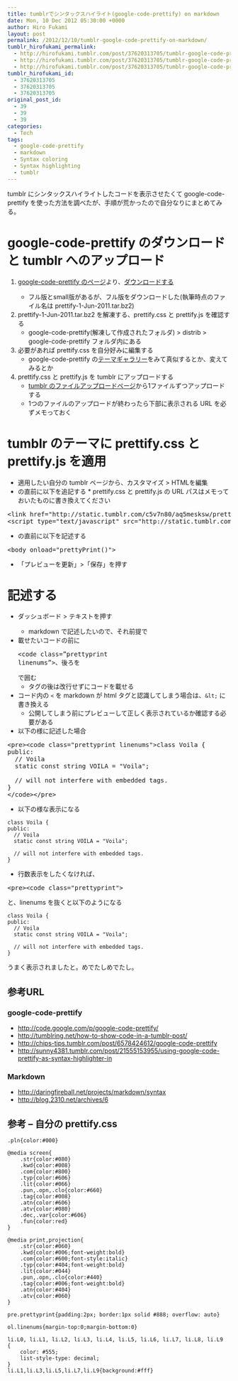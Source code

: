 ```yaml
---
title: tumblrでシンタックスハイライト(google-code-prettify) on markdown
date: Mon, 10 Dec 2012 05:30:00 +0000
author: Hiro Fukami
layout: post
permalink: /2012/12/10/tumblr-google-code-prettify-on-markdown/
tumblr_hirofukami_permalink:
  - http://hirofukami.tumblr.com/post/37620313705/tumblr-google-code-prettify-on-markdown
  - http://hirofukami.tumblr.com/post/37620313705/tumblr-google-code-prettify-on-markdown
  - http://hirofukami.tumblr.com/post/37620313705/tumblr-google-code-prettify-on-markdown
tumblr_hirofukami_id:
  - 37620313705
  - 37620313705
  - 37620313705
original_post_id:
  - 39
  - 39
  - 39
categories:
  - Tech
tags:
  - google-code-prettify
  - markdown
  - Syntax coloring
  - Syntax highlighting
  - tumblr
---
```

tumblr にシンタックスハイライトしたコードを表示させたくて google-code-prettify を使った方法を調べたが、手順が荒かったので自分なりにまとめてみる。

<!-- more -->

# google-code-prettify のダウンロードと tumblr へのアップロード

1.  <a href="http://code.google.com/p/google-code-prettify/" target="_blank">google-code-prettify のページ</a>より、<a href="http://code.google.com/p/google-code-prettify/downloads/list" target="_blank">ダウンロードする</a></p> 
    *   フル版とsmall版があるが、フル版をダウンロードした(執筆時点のファイル名は prettify-1-Jun-2011.tar.bz2)
2.  prettify-1-Jun-2011.tar.bz2 を解凍する、prettify.css と prettify.js を確認する 
    *   google-code-prettify(解凍して作成されたフォルダ) > distrib > google-code-prettify フォルダ内にある
3.  必要があれば prettify.css を自分好みに編集する 
    *   google-code-prettify の<a href="http://google-code-prettify.googlecode.com/svn/trunk/styles/index.html" target="_blank">テーマギャラリー</a>をみて真似するとか、変えてみるとか
4.  prettify.css と prettify.js を tumblr にアップロードする 
    *   <a href="http://www.tumblr.com/themes/upload_static_file" target="_blank">tumblr のファイルアップロードページ</a>から1ファイルずつアップロードする
    *   1つのファイルのアップロードが終わったら下部に表示される URL を必ずメモっておく

# tumblr のテーマに prettify.css と prettify.js を適用

*   適用したい自分の tumblr ページから、カスタマイズ > HTMLを編集
*   </head> の直前に以下を追記する 
    *   prettify.css と prettify.js の URL パスはメモっておいたものに書き換えてください

<pre>&lt;link href="http://static.tumblr.com/c5v7n80/aq5mesksw/prettify.css" type="text/css" rel="stylesheet" /&gt;
&lt;script type="text/javascript" src="http://static.tumblr.com/c5v7n80/GOPmesh3s/prettify.js"&gt;</pre>

*   </body> の直前に以下を記述する

<pre>&lt;body onload="prettyPrint()"&gt;</pre>

*   「プレビューを更新」>「保存」を押す

# 記述する

*   ダッシュボード > テキストを押す</p> 
    *   markdown で記述したいので、それ前提で
*   載せたいコードの前に <pre><code class=&#8221;prettyprint linenums&#8221;>、後ろを </code></pre>で囲む 
    *   タグの後は改行せずにコードを載せる
*   コード内の `<` を markdown が html タグと認識してしまう場合は、`&lt;` に書き換える 
    *   公開してしまう前にプレビューして正しく表示されているか確認する必要がある
*   以下の様に記述した場合

<pre>&lt;pre&gt;&lt;code class="prettyprint linenums"&gt;class Voila {
public:
  // Voila
  static const string VOILA = "Voila";

  // will not interfere with embedded tags.
}
&lt;/code&gt;&lt;/pre&gt;
</pre>

*   以下の様な表示になる

<pre><code class="prettyprint linenums">class Voila {
public:
  // Voila
  static const string VOILA = "Voila";

  // will not interfere with embedded tags.
}
</code></pre>

*   行数表示をしたくなければ、

<pre>&lt;pre&gt;&lt;code class="prettyprint"&gt;</pre>

と、linenums を抜くと以下のようになる

<pre><code class="prettyprint">class Voila {
public:
  // Voila
  static const string VOILA = "Voila";

  // will not interfere with embedded tags.
}
</code></pre>

うまく表示されましたと。めでたしめでたし。

## 参考URL

### google-code-prettify

*   <a href="http://code.google.com/p/google-code-prettify/" target="_blank">http://code.google.com/p/google-code-prettify/</a>
*   <a href="http://tumblring.net/how-to-show-code-in-a-tumblr-post/" target="_blank">http://tumblring.net/how-to-show-code-in-a-tumblr-post/</a>
*   <a href="http://chips-tips.tumblr.com/post/6578424612/google-code-prettify" target="_blank">http://chips-tips.tumblr.com/post/6578424612/google-code-prettify</a>
*   <a href="http://sunny4381.tumblr.com/post/21555153955/using-google-code-prettify-as-syntax-highlighter-in" target="_blank">http://sunny4381.tumblr.com/post/21555153955/using-google-code-prettify-as-syntax-highlighter-in</a>

### Markdown

*   <a href="http://daringfireball.net/projects/markdown/syntax" target="_blank">http://daringfireball.net/projects/markdown/syntax</a>
*   <a href="http://blog.2310.net/archives/6" target="_blank">http://blog.2310.net/archives/6</a>

## 参考 &#8211; 自分の prettify.css

<pre><code class="prettyprint linenums">.pln{color:#000}

@media screen{
    .str{color:#080}
    .kwd{color:#008}
    .com{color:#800}
    .typ{color:#606}
    .lit{color:#066}
    .pun,.opn,.clo{color:#660}
    .tag{color:#008}
    .atn{color:#606}
    .atv{color:#080}
    .dec,.var{color:#606}
    .fun{color:red}
}

@media print,projection{
    .str{color:#060}
    .kwd{color:#006;font-weight:bold}
    .com{color:#600;font-style:italic}
    .typ{color:#404;font-weight:bold}
    .lit{color:#044}
    .pun,.opn,.clo{color:#440}
    .tag{color:#006;font-weight:bold}
    .atn{color:#404}
    .atv{color:#060}
}

pre.prettyprint{padding:2px; border:1px solid #888; overflow: auto}

ol.linenums{margin-top:0;margin-bottom:0}

li.L0, li.L1, li.L2, li.L3, li.L4, li.L5, li.L6, li.L7, li.L8, li.L9
{
    color: #555;
    list-style-type: decimal;
}
li.L1,li.L3,li.L5,li.L7,li.L9{background:#fff}
</code></pre>